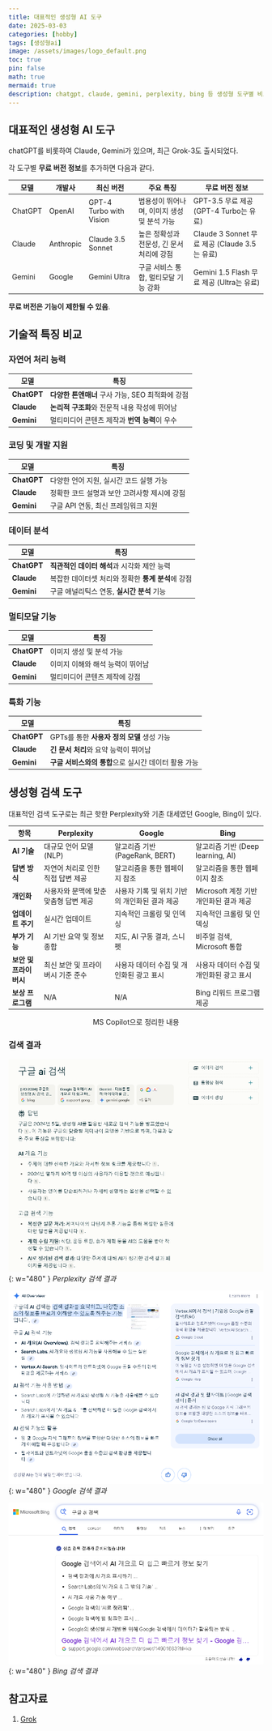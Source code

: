 ```yaml
---
title: 대표적인 생성형 AI 도구 
date: 2025-03-03 
categories: [hobby]
tags: [생성형ai]
image: /assets/images/logo_default.png
toc: true
pin: false
math: true
mermaid: true
description: chatgpt, claude, gemini, perplexity, bing 등 생성형 도구별 비교
---
```


## 대표적인 생성형 AI 도구

chatGPT를 비롯하여 Claude, Gemini가 있으며, 최근 Grok-3도 출시되었다.

각 도구별 **무료 버전 정보**를 추가하면 다음과 같다.  

| 모델  | 개발사  | 최신 버전  | 주요 특징  | 무료 버전 정보  |
|-------|--------|------------|-------------------------------------------------|------------------|
| ChatGPT  | OpenAI  | GPT-4 Turbo with Vision  | 범용성이 뛰어나며, 이미지 생성 및 분석 가능  | GPT-3.5 무료 제공 (GPT-4 Turbo는 유료)  |
| Claude  | Anthropic  | Claude 3.5 Sonnet  | 높은 정확성과 전문성, 긴 문서 처리에 강점  | Claude 3 Sonnet 무료 제공 (Claude 3.5는 유료)  |
| Gemini  | Google  | Gemini Ultra  | 구글 서비스 통합, 멀티모달 기능 강화  | Gemini 1.5 Flash 무료 제공 (Ultra는 유료)  |  

**무료 버전은 기능이 제한될 수 있음**.

## 기술적 특징 비교

### 자연어 처리 능력

| 모델 | 특징 |
|------|------|
| **ChatGPT** | **다양한 톤앤매너** 구사 가능, SEO 최적화에 강점 |
| **Claude** | **논리적 구조화**와 전문적 내용 작성에 뛰어남 |
| **Gemini** | 멀티미디어 콘텐츠 제작과 **번역 능력**이 우수 |

### 코딩 및 개발 지원

| 모델 | 특징 |
|------|------|
| **ChatGPT** | 다양한 언어 지원, 실시간 코드 실행 가능 |
| **Claude** | 정확한 코드 설명과 보안 고려사항 제시에 강점 |
| **Gemini** | 구글 API 연동, 최신 프레임워크 지원 |

### 데이터 분석

| 모델 | 특징 |
|------|------|
| **ChatGPT** | **직관적인 데이터 해석**과 시각화 제안 능력 |
| **Claude** | 복잡한 데이터셋 처리와 정확한 **통계 분석**에 강점 |
| **Gemini** | 구글 애널리틱스 연동, **실시간 분석** 기능 |

### 멀티모달 기능

| 모델 | 특징 |
|------|------|
| **ChatGPT** | 이미지 생성 및 분석 가능 |
| **Claude** | 이미지 이해와 해석 능력이 뛰어남 |
| **Gemini** | 멀티미디어 콘텐츠 제작에 강점 |

### 특화 기능

| 모델 | 특징 |
|------|------|
| **ChatGPT** | GPTs를 통한 **사용자 정의 모델** 생성 가능 |
| **Claude** | **긴 문서 처리**와 요약 능력이 뛰어남 |
| **Gemini** | **구글 서비스와의 통합**으로 실시간 데이터 활용 가능 |

## 생성형 검색 도구

대표적인 검색 도구로는 최근 핫한  Perplexity와 기존 대세였던 Google, Bing이 있다.  
  
| 항목                   | Perplexity                          | Google                                    | Bing                                      |
|----------------------|----------------------------------|------------------------------------------|-------------------------------------------|
| **AI 기술**            | 대규모 언어 모델 (NLP)               | 알고리즘 기반 (PageRank, BERT)               | 알고리즘 기반 (Deep learning, AI)            |
| **답변 방식**          | 자연어 처리로 인한 직접 답변 제공       | 알고리즘을 통한 웹페이지 참조                 | 알고리즘을 통한 웹페이지 참조                  |
| **개인화**            | 사용자와 문맥에 맞춘 맞춤형 답변 제공   | 사용자 기록 및 위치 기반의 개인화된 결과 제공     | Microsoft 계정 기반 개인화된 결과 제공           |
| **업데이트 주기**       | 실시간 업데이트                     | 지속적인 크롤링 및 인덱싱                       | 지속적인 크롤링 및 인덱싱                        |
| **부가 기능**          | AI 기반 요약 및 정보 종합             | 지도, AI 구동 결과, 스니펫                     | 비주얼 검색, Microsoft 통합                        |
| **보안 및 프라이버시**  | 최신 보안 및 프라이버시 기준 준수       | 사용자 데이터 수집 및 개인화된 광고 표시          | 사용자 데이터 수집 및 개인화된 광고 표시           |
| **보상 프로그램**      | N/A                                | N/A                                       | Bing 리워드 프로그램 제공                         |  

<div class="table-caption" align="center">MS Copilot으로 정리한 내용</div>

### 검색 결과

![](/assets/images/perplexity_search.png){: w="480" }
_Perplexity 검색 결과_

![](/assets/images/google_search.png){: w="480" }
_Google 검색 결과_

![](/assets/images/bing_search.png){: w="480" }
_Bing 검색 결과_


## 참고자료

1. [Grok](https://namu.wiki/w/Grok)
